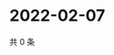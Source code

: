 # 2022-02-07

共 0 条

<!-- BEGIN WEIBO -->
<!-- 最后更新时间 Mon Feb 07 2022 10:29:40 GMT+0800 (China Standard Time) -->

<!-- END WEIBO -->
